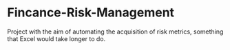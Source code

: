 # Fincance-Risk-Management
Project with the aim of automating the acquisition of risk metrics, something that Excel would take longer to do.
